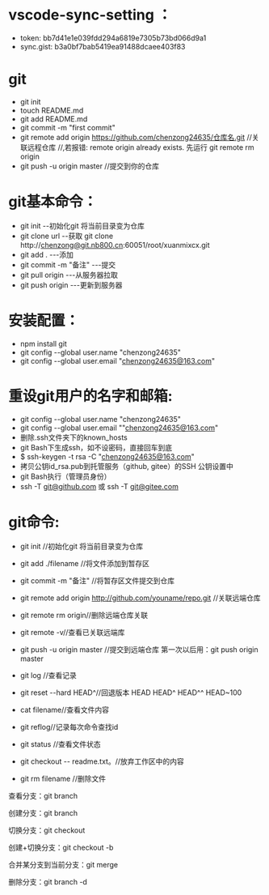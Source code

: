 # vscode-sync-setting ：
* token: bb7d41e1e039fdd294a6819e7305b73bd066d9a1
* sync.gist: b3a0bf7bab5419ea91488dcaee403f83

# git
* git init 
* touch README.md
* git add README.md
* git commit -m "first commit"
* git remote add origin https://github.com/chenzong24635/仓库名.git   //关联远程仓库
  //,若报错: remote origin already exists. 先运行  git remote rm origin  	  
* git push -u origin master  //提交到你的仓库



# git基本命令：
* git init  --初始化git 将当前目录变为仓库
* git clone url   --获取  git clone http://chenzong@git.nb800.cn:60051/root/xuanmixcx.git
* git add .    ---添加 
* git commit  -m "备注"      ---提交 
* git pull origin   ---从服务器拉取
* git push origin  ---更新到服务器


# 安装配置：
* npm install git
* git config --global user.name "chenzong24635"
* git config --global user.email "chenzong24635@163.com"



# 重设git用户的名字和邮箱:
* git config --global user.name "chenzong24635"
* git config --global user.email ""chenzong24635@163.com"
* 删除.ssh文件夹下的known_hosts 
* git Bash下生成ssh，如不设密码，直接回车到底 
* $ ssh-keygen -t rsa -C "chenzong24635@163.com"
* 拷贝公钥id_rsa.pub到托管服务（github, gitee）的SSH 公钥设置中 
* git Bash执行（管理员身份） 
* ssh -T git@github.com 或 ssh -T git@gitee.com 



# git命令:

* git init  //初始化git  将当前目录变为仓库
* git add ./filename  //将文件添加到暂存区
* git commit -m "备注" //将暂存区文件提交到仓库
* git remote add origin http://github.com/youname/repo.git //关联远端仓库
* git remote rm origin//删除远端仓库关联
* git remote -v//查看已关联远端库
* git push -u origin master //提交到远端仓库 第一次以后用：git push origin master

* git log //查看记录
* git reset --hard HEAD^//回退版本 HEAD HEAD^  HEAD^^ HEAD~100
* cat filename//查看文件内容
* git reflog//记录每次命令查找id
* git status //查看文件状态
* git checkout -- readme.txt。//放弃工作区中的内容
* git rm filename //删除文件


查看分支：git branch

创建分支：git branch <name>

切换分支：git checkout <name>

创建+切换分支：git checkout -b <name>

合并某分支到当前分支：git merge <name>

删除分支：git branch -d <name>
